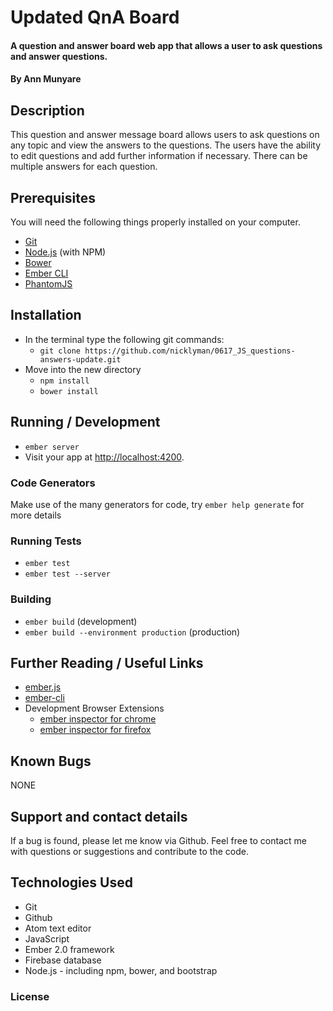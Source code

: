 # **Updated QnA Board**

#### A question and answer board web app that allows a user to ask questions and answer questions.

#### By **Ann Munyare**

## Description

This question and answer message board allows users to ask questions on any topic and view the answers to the questions. The users have the ability to edit questions and add further information if necessary. There can be multiple answers for each question.

## Prerequisites

You will need the following things properly installed on your computer.

* [Git](http://git-scm.com/)
* [Node.js](http://nodejs.org/) (with NPM)
* [Bower](http://bower.io/)
* [Ember CLI](http://ember-cli.com/)
* [PhantomJS](http://phantomjs.org/)

## Installation

* In the terminal type the following git commands:
  * `git clone https://github.com/nicklyman/0617_JS_questions-answers-update.git`
* Move into the new directory
  * `npm install`
  * `bower install`

## Running / Development

* `ember server`
* Visit your app at [http://localhost:4200](http://localhost:4200).

### Code Generators

Make use of the many generators for code, try `ember help generate` for more details

### Running Tests

* `ember test`
* `ember test --server`

### Building

* `ember build` (development)
* `ember build --environment production` (production)

## Further Reading / Useful Links

* [ember.js](http://emberjs.com/)
* [ember-cli](http://ember-cli.com/)
* Development Browser Extensions
  * [ember inspector for chrome](https://chrome.google.com/webstore/detail/ember-inspector/bmdblncegkenkacieihfhpjfppoconhi)
  * [ember inspector for firefox](https://addons.mozilla.org/en-US/firefox/addon/ember-inspector/)

## Known Bugs

NONE

## Support and contact details

If a bug is found, please let me know via Github. Feel free to contact me with questions or suggestions and contribute to the code.

## Technologies Used

* Git
* Github
* Atom text editor
* JavaScript
* Ember 2.0 framework
* Firebase database
* Node.js - including npm, bower, and bootstrap

### License
